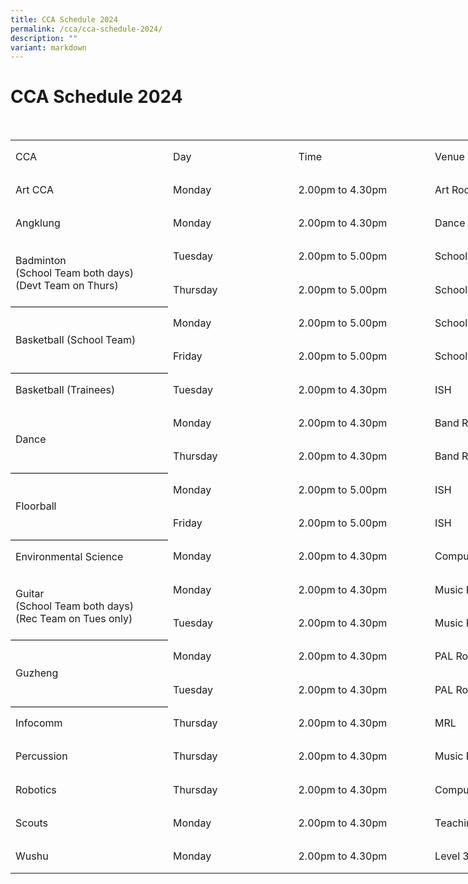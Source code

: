 ```yaml
---
title: CCA Schedule 2024
permalink: /cca/cca-schedule-2024/
description: ""
variant: markdown
---
```

# CCA Schedule 2024
<br>

<table style="border-collapse:
 collapse;width:750pt" width="998" cellspacing="0" cellpadding="0" border="0"><colgroup><col style="mso-width-source:userset;mso-width-alt:7978;width:187pt" width="249"> <col style="mso-width-source:userset;mso-width-alt:6250;width:147pt" width="195"> <col style="mso-width-source:userset;mso-width-alt:6933;width:163pt" width="217"> <col style="mso-width-source:userset;mso-width-alt:10794;width:253pt" width="337"></colgroup><tbody><tr style="mso-height-source:userset;height:40.0pt" height="53"><td style="height:40.0pt;width:187pt" width="249" class="xl63" height="53">CCA</td><td style="width:147pt" width="195" class="xl64">Day</td><td style="width:163pt" width="217" class="xl64">Time</td><td style="width:253pt" width="337" class="xl65">Venue</td></tr><tr style="mso-height-source:userset;height:40.0pt" height="53"><td style="height:40.0pt" class="xl66" height="53">Art CCA</td><td class="xl67">Monday</td><td class="xl67">2.00pm to 4.30pm</td><td class="xl68">Art Rooms</td></tr><tr style="mso-height-source:userset;height:40.0pt" height="53"><td style="height:40.0pt;border-top:none" class="xl69" height="53">Angklung</td><td style="border-top:none" class="xl70">Monday</td><td style="border-top:none" class="xl70">2.00pm to 4.30pm</td><td style="border-top:none" class="xl71">Dance Studio</td></tr><tr style="mso-height-source:userset;height:40.0pt" height="53"><td style="border-bottom:.5pt solid black;
  height:80.0pt;border-top:none;width:187pt" width="249" class="xl79" height="106" rowspan="2">Badminton<br>(School Team both days)<br>(Devt Team on Thurs)</td><td style="border-top:none" class="xl72">Tuesday</td><td style="border-top:none" class="xl72">2.00pm to 5.00pm</td><td style="border-top:none" class="xl73">School Hall</td></tr><tr style="mso-height-source:userset;height:40.0pt" height="53"><td style="height:40.0pt" class="xl67" height="53">Thursday</td><td class="xl67">2.00pm to 5.00pm</td><td class="xl68">School Hall and ISH</td></tr><tr style="mso-height-source:userset;height:40.0pt" height="53"><td style="border-bottom:.5pt solid black;
  height:80.0pt;border-top:none" class="xl77" height="106" rowspan="2">Basketball (School Team)</td><td style="border-top:none" class="xl72">Monday</td><td style="border-top:none" class="xl72">2.00pm to 5.00pm</td><td style="border-top:none" class="xl73">School Hall</td></tr><tr style="mso-height-source:userset;height:40.0pt" height="53"><td style="height:40.0pt" class="xl67" height="53">Friday</td><td class="xl67">2.00pm to 5.00pm</td><td class="xl68">School Hall</td></tr><tr style="mso-height-source:userset;height:40.0pt" height="53"><td style="height:40.0pt;border-top:none" class="xl69" height="53">Basketball (Trainees)</td><td style="border-top:none" class="xl70">Tuesday</td><td style="border-top:none" class="xl70">2.00pm to 4.30pm</td><td style="border-top:none" class="xl71">ISH</td></tr><tr style="mso-height-source:userset;height:40.0pt" height="53"><td style="border-bottom:.5pt solid black;
  height:80.0pt;border-top:none" class="xl77" height="106" rowspan="2">Dance</td><td style="border-top:none" class="xl72">Monday</td><td style="border-top:none" class="xl72">2.00pm to 4.30pm</td><td style="border-top:none" class="xl73">Band Room</td></tr><tr style="mso-height-source:userset;height:40.0pt" height="53"><td style="height:40.0pt" class="xl67" height="53">Thursday</td><td class="xl67">2.00pm to 4.30pm</td><td class="xl68">Band Room</td></tr><tr style="mso-height-source:userset;height:40.0pt" height="53"><td style="border-bottom:.5pt solid black;
  height:80.0pt;border-top:none" class="xl77" height="106" rowspan="2">Floorball</td><td style="border-top:none" class="xl72">Monday</td><td style="border-top:none" class="xl72">2.00pm to 5.00pm</td><td style="border-top:none" class="xl73">ISH</td></tr><tr style="mso-height-source:userset;height:40.0pt" height="53"><td style="height:40.0pt" class="xl67" height="53">Friday</td><td class="xl67">2.00pm to 5.00pm</td><td class="xl68">ISH</td></tr><tr style="mso-height-source:userset;height:40.0pt" height="53"><td style="height:40.0pt;border-top:none" class="xl69" height="53">Environmental Science</td><td style="border-top:none" class="xl70">Monday</td><td style="border-top:none" class="xl70">2.00pm to 4.30pm</td><td style="border-top:none" class="xl71">Computer Lab 1</td></tr><tr style="mso-height-source:userset;height:40.0pt" height="53"><td style="border-bottom:.5pt solid black;
  height:80.0pt;border-top:none;width:187pt" width="249" class="xl79" height="106" rowspan="2">Guitar<br>(School Team both days)<br>(Rec Team on Tues only)</td><td style="border-top:none" class="xl72">Monday</td><td style="border-top:none" class="xl72">2.00pm to 4.30pm</td><td style="border-top:none" class="xl73">Music Room 1 and 2</td></tr><tr style="mso-height-source:userset;height:40.0pt" height="53"><td style="height:40.0pt" class="xl67" height="53">Tuesday</td><td class="xl67">2.00pm to 4.30pm</td><td class="xl68">Music Room 1 and 2</td></tr><tr style="mso-height-source:userset;height:40.0pt" height="53"><td style="border-bottom:.5pt solid black;
  height:80.0pt;border-top:none" class="xl77" height="106" rowspan="2">Guzheng</td><td style="border-top:none" class="xl72">Monday</td><td style="border-top:none" class="xl72">2.00pm to 4.30pm</td><td style="border-top:none" class="xl73">PAL Room 1 and 2</td></tr><tr style="mso-height-source:userset;height:40.0pt" height="53"><td style="height:40.0pt" class="xl67" height="53">Tuesday</td><td class="xl67">2.00pm to 4.30pm</td><td class="xl68">PAL Room 1 and 2</td></tr><tr style="mso-height-source:userset;height:40.0pt" height="53"><td style="height:40.0pt;border-top:none" class="xl69" height="53">Infocomm</td><td style="border-top:none" class="xl70">Thursday</td><td style="border-top:none" class="xl70">2.00pm to 4.30pm</td><td style="border-top:none" class="xl71">MRL</td></tr><tr style="mso-height-source:userset;height:40.0pt" height="53"><td style="height:40.0pt;border-top:none" class="xl69" height="53">Percussion</td><td style="border-top:none" class="xl70">Thursday</td><td style="border-top:none" class="xl70">2.00pm to 4.30pm</td><td style="border-top:none" class="xl71">Music Room 1</td></tr><tr style="mso-height-source:userset;height:40.0pt" height="53"><td style="height:40.0pt;border-top:none" class="xl69" height="53">Robotics</td><td style="border-top:none" class="xl70">Thursday</td><td style="border-top:none" class="xl70">2.00pm to 4.30pm</td><td style="border-top:none" class="xl71">Computer Lab 3</td></tr><tr style="mso-height-source:userset;height:40.0pt" height="53"><td style="height:40.0pt;border-top:none" class="xl69" height="53">Scouts</td><td style="border-top:none" class="xl70">Monday</td><td style="border-top:none" class="xl70">2.00pm to 4.30pm</td><td style="border-top:none" class="xl71">Teaching Lab and CCA Room</td></tr><tr style="mso-height-source:userset;height:40.0pt" height="53"><td style="height:40.0pt;border-top:none" class="xl74" height="53">Wushu</td><td style="border-top:none" class="xl75">Monday</td><td style="border-top:none" class="xl75">2.00pm to 4.30pm</td><td style="border-top:none" class="xl76">Level 3 and Level 4 Corridors</td></tr></tbody></table>